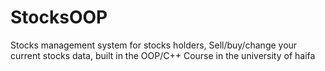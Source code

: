 # StocksOOP
Stocks management system for stocks holders, Sell/buy/change your current stocks data, built in the OOP/C++ Course in the university of haifa
